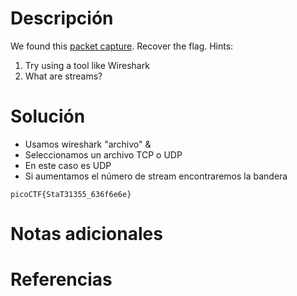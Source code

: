 # Descripción
We found this [packet capture](https://jupiter.challenges.picoctf.org/static/483e50268fe7e015c49caf51a69063d0/capture.pcap). Recover the flag.
Hints:
1. Try using a tool like Wireshark
2. What are streams?
# Solución
- Usamos wireshark "archivo" &
- Seleccionamos un archivo TCP o UDP
- En este caso es UDP
- Si aumentamos el número de stream encontraremos la bandera
```
picoCTF{StaT31355_636f6e6e}
```
# Notas adicionales
# Referencias